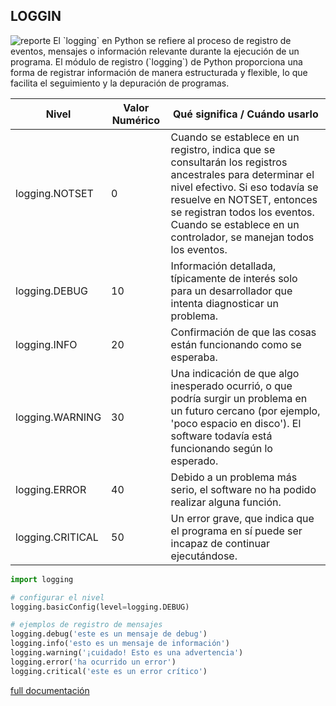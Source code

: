 ## **LOGGIN**


<img src="https://miro.medium.com/v2/resize:fit:720/format:webp/1*Ua-aPvEQAcymzVcE2GmVEw.jpeg" alt="reporte" border="0"/>
El `logging` en Python se refiere al proceso de registro de eventos, mensajes o información relevante durante la ejecución de un programa. El módulo de registro (`logging`) de Python proporciona una forma de registrar información de manera estructurada y flexible, lo que facilita el seguimiento y la depuración de programas.

| Nivel           | Valor Numérico | Qué significa / Cuándo usarlo                                                 |
|-----------------|----------------|------------------------------------------------------------------------------|
| logging.NOTSET  | 0              | Cuando se establece en un registro, indica que se consultarán los registros ancestrales para determinar el nivel efectivo. Si eso todavía se resuelve en NOTSET, entonces se registran todos los eventos. Cuando se establece en un controlador, se manejan todos los eventos.                                            |
| logging.DEBUG   | 10             | Información detallada, típicamente de interés solo para un desarrollador que intenta diagnosticar un problema.                                      |
| logging.INFO    | 20             | Confirmación de que las cosas están funcionando como se esperaba.                                                                           |
| logging.WARNING | 30             | Una indicación de que algo inesperado ocurrió, o que podría surgir un problema en un futuro cercano (por ejemplo, 'poco espacio en disco'). El software todavía está funcionando según lo esperado. |
| logging.ERROR   | 40             | Debido a un problema más serio, el software no ha podido realizar alguna función.                                                          |
| logging.CRITICAL| 50             | Un error grave, que indica que el programa en sí puede ser incapaz de continuar ejecutándose.                                              |


```python
import logging

# configurar el nivel
logging.basicConfig(level=logging.DEBUG)

# ejemplos de registro de mensajes
logging.debug('este es un mensaje de debug')
logging.info('esto es un mensaje de información')
logging.warning('¡cuidado! Esto es una advertencia')
logging.error('ha ocurrido un error')
logging.critical('este es un error crítico')
```

[full documentación](https://docs.python.org/3/library/logging.html#logrecord-attributes)